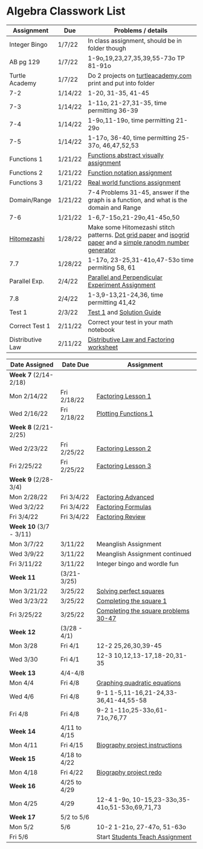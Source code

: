 # Algebra Classwork List

|Assignment | Due | Problems / details |
|-----------|-----|--------------------|
| Integer Bingo | 1/7/22 | In class assignment, should be in folder though|
| AB pg 129 | 1/7/22 | 1-9o,19,23,27,35,39,55-73o TP 81-91o
| Turtle Academy| 1/7/22 | Do 2 projects on [turtleacademy.com](turtleacademy.com) <br> print and put into folder
|7-2 | 1/14/22 | 1-20, 31-35, 41-45|
|7-3| 1/14/22 | 1-11o, 21-27,31-35, time permitting 36-39
|7-4| 1/14/22 | 1-9o,11-19o, time permitting 21-29o
|7-5 | 1/14/22 | 1-17o, 36-40, time permitting 25-37o, 46,47,52,53
|Functions 1| 1/21/22 | [Functions abstract visually assignment](https://docs.google.com/document/d/1lsWlqvBPN_QG2VvUXZOkDiOFJnHrRz6SLSHcsj6NtsY/edit?usp=sharing)
|Functions 2| 1/21/22 | [Function notation assignment](https://docs.google.com/document/d/1P4xVkAGNzs30qrxbEGLVI_UZRuJePZyhrGT0-bLnIAk/edit?usp=sharing)
|Functions 3| 1/21/22 |[Real world functions assignment](https://docs.google.com/document/d/1K8hQ525MRsSAlx447TbUO3trAKnwih7N4o262u6W0TY/edit?usp=sharing)
|Domain/Range| 1/21/22 | 7-4 Problems 31-45, answer if the graph is a function, and what is the domain and Range
|7-6| 1/21/22 | 1-6,7-15o,21-29o,41-45o,50
|[Hitomezashi](https://youtu.be/JbfhzlMk2eY)| 1/28/22 | Make some Hitomezashi stitch patterns. [Dot grid paper](dotted_paper.pdf) and [isogrid paper](isometric_grid_paper_double_sided.pdf) and a [simple ranodm number generator](random.html)
|7.7| 1/28/22 | 1-17o, 23-25,31-41o,47-53o time permiting 58, 61
|Parallel Exp.| 2/4/22| [Parallel and Perpendicular Experiment Assignment](https://docs.google.com/document/d/1PAqIoReSwV5hif4GwZ26P2xUSIsWXEdO3_I2bWOgkdk/edit?usp=sharing)
|7.8| 2/4/22 | 1-3,9-13,21-24,36, time permitting 41,42
|Test 1| 2/3/22 | [Test 1](math/sptest1.pdf) and [Solution Guide](math/sptest1-solns.pdf)
|Correct Test 1| 2/11/22| Correct your test in your math notebook
|Distributive Law| 2/11/22 | [Distributive Law and Factoring worksheet](https://docs.google.com/document/d/153BT99aFABONnnM9SZPM7HOztAIdn6lDZhWUVKF3bcA/edit?usp=sharing)


|Date Assigned| Date Due | Assignment |
|-------------|----------|-------------|
|**Week 7** (2/14-2/18)
|Mon 2/14/22 | Fri 2/18/22 | [Factoring Lesson 1](https://docs.google.com/document/d/1rav1vkA6Y3Ccy34k0csDifrZt-0ZF8ak8CPeqTKuTdw/edit?usp=sharing) |
|Wed 2/16/22 | Fri 2/18/22 | [Plotting Functions 1](https://docs.google.com/document/d/1Jb54h8ph2aK3AkDW36tW5Q7R9V2f3gUIlh_inavORIU/edit?usp=sharing)
|**Week 8** (2/21-2/25)
|Wed 2/23/22 | Fri 2/25/22 | [Factoring Lesson 2](https://docs.google.com/document/d/1nfONk2FGeLGyCa2mdu5clz-kq4xMm9PojL6h3kI5IE0/edit?usp=sharing)
|Fri 2/25/22 | Fri 2/25/22 | [Factoring Lesson 3](https://docs.google.com/document/d/1vr7zyWIoInzh048ay37gblwz_58ru7eLPNCHoUP56UY/edit?usp=sharing)
|**Week 9** (2/28-3/4)
|Mon 2/28/22 | Fri 3/4/22 | [Factoring Advanced](https://docs.google.com/document/d/1utgmy2wRSyIguTL018o6DtZY9mtmmzdomWTTNkRt-r8/edit?usp=sharing)
|Wed 3/2/22 | Fri 3/4/22 | [Factoring Formulas](https://docs.google.com/document/d/1piiAOstKY5LG8yM7sW8ZwFb53xm1TVWDM47-EEjjP28/edit?usp=sharing)
|Fri 3/4/22 | Fri 3/4/22 | [Factoring Review](https://docs.google.com/document/d/1dtNGKyEKwcodUyDgzPqTsoI204LW2d3nXnShy0IcoFw/edit?usp=sharing)
| **Week 10** (3/7 - 3/11)
| Mon 3/7/22 | 3/11/22 | Meanglish Assignment
| Wed 3/9/22 | 3/11/22 | Meanglish Assignment continued
| Fri 3/11/22 | 3/11/22 | Integer bingo and wordle fun
| **Week 11** | (3/21-3/25)
| Mon 3/21/22 | 3/25/22 | [Solving perfect squares](https://docs.google.com/document/d/1Mc4tV-64oa9G7GqdiEJk7QdB-WW6sSN6V7y7q-HvkF8/edit?usp=sharing)
| Wed 3/23/22| 3/25/22 | [Completing the square 1](https://docs.google.com/document/d/10rpITTg2BOT4FlorFZthMCNG1WZY7fGdTp_mxBIRkf8/edit?usp=sharing)
| Fri 3/25/22 | 3/25/22| [Completing the square problems 30-47](alg-complete-square-page.jpeg)
| **Week 12** | (3/28 - 4/1)
| Mon 3/28 | Fri 4/1 | 12-2 25,26,30,39-45
| Wed 3/30 | Fri 4/1 | 12-3 10,12,13-17,18-20,31-35
| **Week 13**| 4/4-4/8
| Mon 4/4  | Fri 4/8 | [Graphing quadratic equations](https://docs.google.com/document/d/1O9ZyCLNY2lgFxndHm9K2PrnxgvqLp4pMlKEB8TaTQNA/edit?usp=sharing)
| Wed 4/6 | Fri 4/8 | 9-1 1-5,11-16,21-24,33-36,41-44,55-58
| Fri 4/8 | Fri 4/8 | 9-2 1-11o,25-33o,61-71o,76,77
| **Week 14** | 4/11 to 4/15
| Mon 4/11| Fri 4/15 | [Biography project instructions](../2019/math/biography-project)
| **Week 15** | 4/18 to 4/22
| Mon 4/18 | Fri 4/22 | [Biography project redo](math/biography-project-redo)
| **Week 16** | 4/25 to 4/29
| Mon 4/25 | 4/29 | 12-4 1-9o, 10-15,23-33o,35-41o,51-53o,69,71,73
| **Week 17**| 5/2 to 5/6
| Mon 5/2 | 5/6 | 10-2 1-21o, 27-47o, 51-63o
| Fri 5/6 | | Start [Students Teach Assignment](https://docs.google.com/document/d/1SYmQ68pv5Pv-xqF2r-it9J475UWIuOY7nHEq-CzxU0M/edit?usp=sharing)
